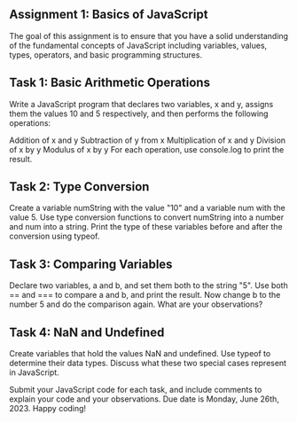 ## Assignment 1: Basics of JavaScript

The goal of this assignment is to ensure that you have a solid understanding of the fundamental concepts of JavaScript including variables, values, types, operators, and basic programming structures.

## Task 1: Basic Arithmetic Operations

Write a JavaScript program that declares two variables, x and y, assigns them the values 10 and 5 respectively, and then performs the following operations:

Addition of x and y
Subtraction of y from x
Multiplication of x and y
Division of x by y
Modulus of x by y
For each operation, use console.log to print the result.

## Task 2: Type Conversion

Create a variable numString with the value "10" and a variable num with the value 5. Use type conversion functions to convert numString into a number and num into a string. Print the type of these variables before and after the conversion using typeof.

## Task 3: Comparing Variables

Declare two variables, a and b, and set them both to the string "5". Use both == and === to compare a and b, and print the result. Now change b to the number 5 and do the comparison again. What are your observations?

## Task 4: NaN and Undefined

Create variables that hold the values NaN and undefined. Use typeof to determine their data types. Discuss what these two special cases represent in JavaScript.

Submit your JavaScript code for each task, and include comments to explain your code and your observations. Due date is Monday, June 26th, 2023. Happy coding!
